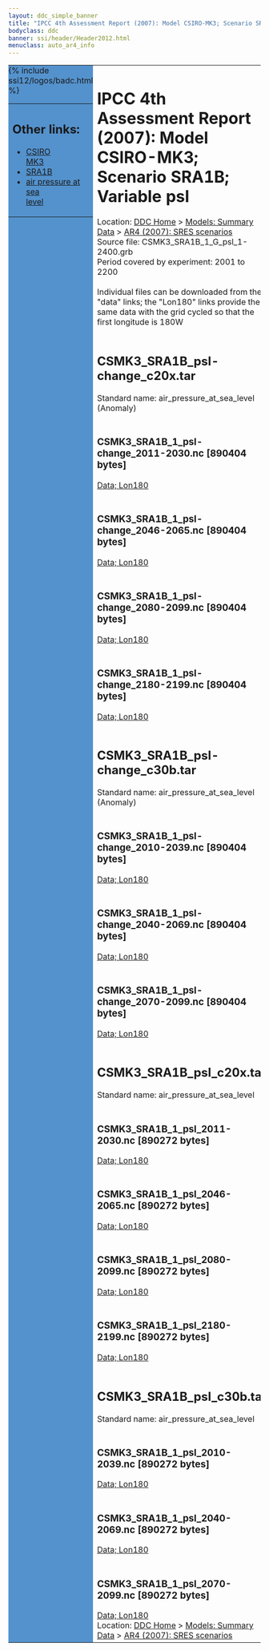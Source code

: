 ```yaml
---
layout: ddc_simple_banner
title: "IPCC 4th Assessment Report (2007): Model CSIRO-MK3; Scenario SRA1B; Variable psl"
bodyclass: ddc
banner: ssi/header/Header2012.html
menuclass: auto_ar4_info
---
```



<table width="100%" border="0" cellspacing="0" cellpadding="0" style="border-collapse: collapse;">
<tr style="margin:0;padding:0;border:0;">
<td style="margin:0;padding:0;border:0;height:1pt;width:150pt;background:#5492CD;" valign="top" >

<div id="lh-col2" class="auto_ar4_info">
<table class="menumain" bgcolor="#5492CD" cellspacing="0" width="100%" border="0">
<tr><td>
<h2> Other links:</h2>
<ul>
<li><a href="/auto/ar4/model-CSIRO-MK3.html">CSIRO<br/>MK3</a></li>
<li><a href="/auto/ar4/scenario-SRA1B.html">SRA1B</a></li>
<li><a href="/auto/ar4/var-air_pressure_at_sea_level.html">air pressure at sea<br/> level</a></li>
</ul>
</td></tr>
{% include ssi12/logos/badc.html %}
</table>
</div>
</td>
<td><h1>IPCC 4th Assessment Report (2007): Model CSIRO-MK3; Scenario SRA1B; Variable psl</h1>

<!-- Breadcrumb1 -->
<div id="breadcrumb1" align="left">
Location: <a href="/index.html">DDC Home</a> > <a href="/sim/gcm_clim/">Models: Summary Data</a>
> <a href="/sim/gcm_clim/SRES_AR4/index.html">AR4 (2007): SRES scenarios</a>
</div>
<!-- End of Breadcrumb1 -->Source file: CSMK3_SRA1B_1_G_psl_1-2400.grb
<br/>
Period covered by experiment: 2001 to 2200<br/>
<br/>Individual files can be downloaded from the "data" links; the "Lon180" links provide the same data
         with the grid cycled so that the first longitude is 180W<br/>
<br/><h2>CSMK3_SRA1B_psl-change_c20x.tar</h2>
Standard name: air_pressure_at_sea_level (Anomaly)<br>
<br/><h3>CSMK3_SRA1B_1_psl-change_2011-2030.nc [890404 bytes]</h3>
<a href="/cgi-bin/downl/ar4_nc/psl/CSMK3_SRA1B_1_psl-change_2011-2030.nc">Data; </a><a href="/cgi-bin/downl/ar4_nc/psl/CSMK3_SRA1B_1_psl-change_2011-2030.cyto180.nc"> Lon180</a><br/>
<br/><h3>CSMK3_SRA1B_1_psl-change_2046-2065.nc [890404 bytes]</h3>
<a href="/cgi-bin/downl/ar4_nc/psl/CSMK3_SRA1B_1_psl-change_2046-2065.nc">Data; </a><a href="/cgi-bin/downl/ar4_nc/psl/CSMK3_SRA1B_1_psl-change_2046-2065.cyto180.nc"> Lon180</a><br/>
<br/><h3>CSMK3_SRA1B_1_psl-change_2080-2099.nc [890404 bytes]</h3>
<a href="/cgi-bin/downl/ar4_nc/psl/CSMK3_SRA1B_1_psl-change_2080-2099.nc">Data; </a><a href="/cgi-bin/downl/ar4_nc/psl/CSMK3_SRA1B_1_psl-change_2080-2099.cyto180.nc"> Lon180</a><br/>
<br/><h3>CSMK3_SRA1B_1_psl-change_2180-2199.nc [890404 bytes]</h3>
<a href="/cgi-bin/downl/ar4_nc/psl/CSMK3_SRA1B_1_psl-change_2180-2199.nc">Data; </a><a href="/cgi-bin/downl/ar4_nc/psl/CSMK3_SRA1B_1_psl-change_2180-2199.cyto180.nc"> Lon180</a><br/>
<br/><h2>CSMK3_SRA1B_psl-change_c30b.tar</h2>
Standard name: air_pressure_at_sea_level (Anomaly)<br>
<br/><h3>CSMK3_SRA1B_1_psl-change_2010-2039.nc [890404 bytes]</h3>
<a href="/cgi-bin/downl/ar4_nc/psl/CSMK3_SRA1B_1_psl-change_2010-2039.nc">Data; </a><a href="/cgi-bin/downl/ar4_nc/psl/CSMK3_SRA1B_1_psl-change_2010-2039.cyto180.nc"> Lon180</a><br/>
<br/><h3>CSMK3_SRA1B_1_psl-change_2040-2069.nc [890404 bytes]</h3>
<a href="/cgi-bin/downl/ar4_nc/psl/CSMK3_SRA1B_1_psl-change_2040-2069.nc">Data; </a><a href="/cgi-bin/downl/ar4_nc/psl/CSMK3_SRA1B_1_psl-change_2040-2069.cyto180.nc"> Lon180</a><br/>
<br/><h3>CSMK3_SRA1B_1_psl-change_2070-2099.nc [890404 bytes]</h3>
<a href="/cgi-bin/downl/ar4_nc/psl/CSMK3_SRA1B_1_psl-change_2070-2099.nc">Data; </a><a href="/cgi-bin/downl/ar4_nc/psl/CSMK3_SRA1B_1_psl-change_2070-2099.cyto180.nc"> Lon180</a><br/>
<br/><h2>CSMK3_SRA1B_psl_c20x.tar</h2>
Standard name: air_pressure_at_sea_level<br>
<br/><h3>CSMK3_SRA1B_1_psl_2011-2030.nc [890272 bytes]</h3>
<a href="/cgi-bin/downl/ar4_nc/psl/CSMK3_SRA1B_1_psl_2011-2030.nc">Data; </a><a href="/cgi-bin/downl/ar4_nc/psl/CSMK3_SRA1B_1_psl_2011-2030.cyto180.nc"> Lon180</a><br/>
<br/><h3>CSMK3_SRA1B_1_psl_2046-2065.nc [890272 bytes]</h3>
<a href="/cgi-bin/downl/ar4_nc/psl/CSMK3_SRA1B_1_psl_2046-2065.nc">Data; </a><a href="/cgi-bin/downl/ar4_nc/psl/CSMK3_SRA1B_1_psl_2046-2065.cyto180.nc"> Lon180</a><br/>
<br/><h3>CSMK3_SRA1B_1_psl_2080-2099.nc [890272 bytes]</h3>
<a href="/cgi-bin/downl/ar4_nc/psl/CSMK3_SRA1B_1_psl_2080-2099.nc">Data; </a><a href="/cgi-bin/downl/ar4_nc/psl/CSMK3_SRA1B_1_psl_2080-2099.cyto180.nc"> Lon180</a><br/>
<br/><h3>CSMK3_SRA1B_1_psl_2180-2199.nc [890272 bytes]</h3>
<a href="/cgi-bin/downl/ar4_nc/psl/CSMK3_SRA1B_1_psl_2180-2199.nc">Data; </a><a href="/cgi-bin/downl/ar4_nc/psl/CSMK3_SRA1B_1_psl_2180-2199.cyto180.nc"> Lon180</a><br/>
<br/><h2>CSMK3_SRA1B_psl_c30b.tar</h2>
Standard name: air_pressure_at_sea_level<br>
<br/><h3>CSMK3_SRA1B_1_psl_2010-2039.nc [890272 bytes]</h3>
<a href="/cgi-bin/downl/ar4_nc/psl/CSMK3_SRA1B_1_psl_2010-2039.nc">Data; </a><a href="/cgi-bin/downl/ar4_nc/psl/CSMK3_SRA1B_1_psl_2010-2039.cyto180.nc"> Lon180</a><br/>
<br/><h3>CSMK3_SRA1B_1_psl_2040-2069.nc [890272 bytes]</h3>
<a href="/cgi-bin/downl/ar4_nc/psl/CSMK3_SRA1B_1_psl_2040-2069.nc">Data; </a><a href="/cgi-bin/downl/ar4_nc/psl/CSMK3_SRA1B_1_psl_2040-2069.cyto180.nc"> Lon180</a><br/>
<br/><h3>CSMK3_SRA1B_1_psl_2070-2099.nc [890272 bytes]</h3>
<a href="/cgi-bin/downl/ar4_nc/psl/CSMK3_SRA1B_1_psl_2070-2099.nc">Data; </a><a href="/cgi-bin/downl/ar4_nc/psl/CSMK3_SRA1B_1_psl_2070-2099.cyto180.nc"> Lon180</a><br/>
<!-- Breadcrumb2 -->
<div id="breadcrumb2" align="left">
Location: <a href="/index.html">DDC Home</a> > <a href="/sim/gcm_clim/">Models: Summary Data</a>
> <a href="/sim/gcm_clim/SRES_AR4/index.html">AR4 (2007): SRES scenarios</a>
</div>
<!-- End of Breadcrumb2 --></td></tr></table>
